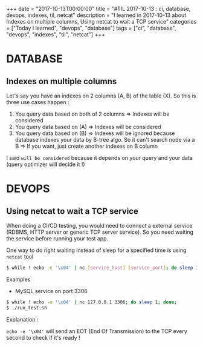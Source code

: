 +++
date = "2017-10-13T00:00:00"
title = "#TIL 2017-10-13 : ci, database, devops, indexes, til, netcat"
description = "I learned in 2017-10-13 about Indexes on multiple columns, Using netcat to wait a TCP service"
categories = ["Today I learned", "devops", "database"]
tags = ["ci", "database", "devops", "indexes", "til", "netcat"]
+++


# DATABASE

## Indexes on multiple columns

Let's say you have an indexes on 2 columns (A, B) of the table (X). So this is three use cases happen :

1. You query data based on both of 2 columns => Indexes will be considered
2. You query data based on (A) => Indexes will be considered
3. You query data based on (B) => Indexes will be ignored because database indexes your data by B-tree algo. So it can't search node via a B => If you want, just create another indexes on B column

I said `will be considered` because it depends on your query and your data (query optimizer will decide it !)

# DEVOPS

## Using netcat to wait a TCP service

When doing a CI/CD testing, you would need to connect a external service (RDBMS, HTTP server or generic TCP server service). So you need waiting the service before running your test app.

One way to do right waiting instead of sleep for a specified time is using `netcat` tool

```bash
$ while ! echo -e '\x04' | nc [service_host] [service_port]; do sleep 1; done;
```

Examples

- MySQL service on port 3306

```bash
$ while ! echo -e '\x04' | nc 127.0.0.1 3306; do sleep 1; done;
$ ./run_test.sh
```

Explanation :

`echo -e '\x04'` will send an EOT (End Of Transmission) to the TCP every second to check if it's ready !
